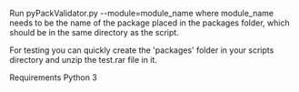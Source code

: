Run pyPackValidator.py --module=module_name
where module_name needs to be the name of the package placed in the packages folder, which should be in the same directory as the script.

For testing you can quickly create the 'packages' folder in your scripts directory and unzip the test.rar file in it.

Requirements
Python 3
